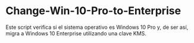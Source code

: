 # Change-Win-10-Pro-to-Enterprise
Este script verifica si el sistema operativo es Windows 10 Pro y, de ser así, migra a Windows 10 Enterprise utilizando una clave KMS.

